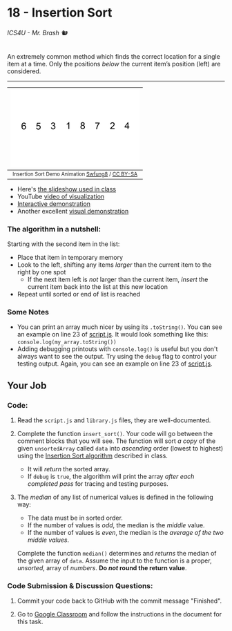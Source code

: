 # 18 - Insertion Sort

###### ICS4U - Mr. Brash 🐿️

An extremely common method which finds the correct location for a single item at a time. Only the positions _below_ the current item’s position (left) are considered.

---


  |![Insertion Sort Animation](assets/Insertion-sort-example-300px.gif)|
  |:---:|
  |<div style="font-size:smaller">Insertion Sort Demo Animation [Swfung8](https://commons.wikimedia.org/wiki/File:Insertion-sort-example-300px.gif) / [CC BY-SA](https://creativecommons.org/licenses/by-sa/3.0)</div>|

- Here's [the slideshow used in class](https://docs.google.com/presentation/d/1D54JqwOoEqW-VT7kqKcXhxgVKTY__LxsI-aUGJFtxvA/edit?usp=sharing)
- YouTube [video of visualization](https://www.youtube.com/watch?v=8oJS1BMKE64)
- [Interactive demonstration](https://www.cs.usfca.edu/~galles/visualization/ComparisonSort.html)
- Another excellent [visual demonstration](https://math.hws.edu/eck/js/sorting/xSortLab.html)

### The algorithm in a nutshell:

Starting with the second item in the list:
  - Place that item in temporary memory
  - Look to the left, shifting any items _larger_ than the current item to the right by one spot
    - If the next item left is _not_ larger than the current item, _insert_ the current item back into the list at this new location
  - Repeat until sorted or end of list is reached

### Some Notes

- You can print an array much nicer by using its `.toString()`. You can see an example on line 23 of [script.js](./script.js). It would look something like this: `console.log(my_array.toString())`
- Adding debugging printouts with `console.log()` is useful but you don't always want to see the output. Try using the `debug` flag to control your testing output. Again, you can see an example on line 23 of [script.js](./script.js).

## Your Job

### Code:

1.  Read the `script.js` and `library.js` files, they are well-documented.
2.  Complete the function `insert_sort()`. Your code will go between the comment blocks that you will see. The function will sort _a copy_ of the given `unsortedArray` called `data` into _ascending_ order (lowest to highest) using the [Insertion Sort algorithm](https://docs.google.com/presentation/d/1D54JqwOoEqW-VT7kqKcXhxgVKTY__LxsI-aUGJFtxvA/edit?usp=sharing) described in class. 
    - It will _return_ the sorted array.
    - If `debug` is `true`, the algorithm will print the array _after each completed pass_ for tracing and testing purposes.

3.  The _median_ of any list of numerical values is defined in the following way:
    - The data must be in sorted order.
    - If the number of values is _odd_, the median is the _middle_ value.
    - If the number of values is _even_, the median is the _average of the two middle values_.
  
    Complete the function `median()` determines and _returns_ the median of the given array of `data`. Assume the input to the function is a proper, _unsorted_, array of _numbers_. **Do _not_ round the return value**.


### Code Submission & Discussion Questions:

1. Commit your code back to GitHub with the commit message "Finished".

2. Go to [Google Classroom](https://classroom.google.com) and follow the instructions in the document for this task.
